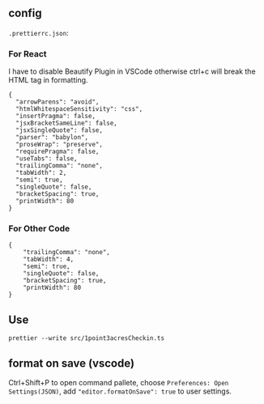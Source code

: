 ## config

`.prettierrc.json`:

### For React

I have to disable Beautify Plugin in VSCode otherwise ctrl+c will break the HTML tag in formatting.

```
{
  "arrowParens": "avoid",
  "htmlWhitespaceSensitivity": "css",
  "insertPragma": false,
  "jsxBracketSameLine": false,
  "jsxSingleQuote": false,
  "parser": "babylon",
  "proseWrap": "preserve",
  "requirePragma": false,
  "useTabs": false,
  "trailingComma": "none",
  "tabWidth": 2,
  "semi": true,
  "singleQuote": false,
  "bracketSpacing": true,
  "printWidth": 80
}

```

### For Other Code

```
{
    "trailingComma": "none",
    "tabWidth": 4,
    "semi": true,
    "singleQuote": false,
    "bracketSpacing": true,
    "printWidth": 80
}
```

## Use

```
prettier --write src/1point3acresCheckin.ts
```

## format on save (vscode)

Ctrl+Shift+P to open command pallete, choose `Preferences: Open Settings(JSON)`, add `"editor.formatOnSave": true` to user settings.


